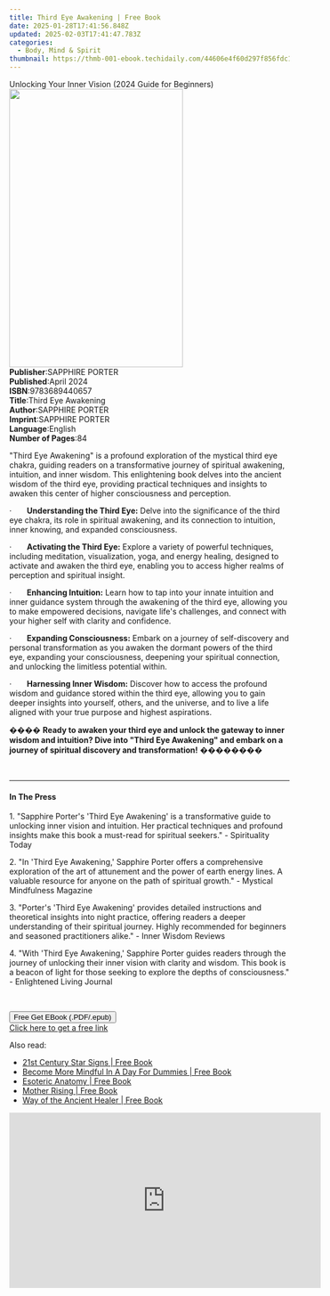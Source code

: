 ```yaml
---
title: Third Eye Awakening | Free Book
date: 2025-01-28T17:41:56.848Z
updated: 2025-02-03T17:41:47.783Z
categories:
  - Body, Mind & Spirit
thumbnail: https://thmb-001-ebook.techidaily.com/44606e4f60d297f856fdc1e2f1615e6745e96959739ffe16612b3e70824436cc.jpg
---
```

<main id="book-container">
  <div class="flex flex-col">
    <div class="book-brief flex-1 py-6 px-4 sm:p-6 md:py-10 md:px-8">
      <!-- brief-->
      <div class="book-brief-main">
        Unlocking Your Inner Vision (2024 Guide for Beginners)
      </div>
    </div>
    <div
      class="book-meta-info flex-1 grid gap-4 col-start-1 col-end-3 row-start-1 sm:mb-6 sm:grid-cols-4 lg:gap-6 lg:col-start-2 lg:row-end-6 lg:row-span-6 lg:mb-0"
    >
      <div
        class="book-meta-info-left place-content-center mt-4 p-4 text-sm leading-6 col-start-2 col-span-2 dark:text-slate-400"
      >
        <img
          class="w-full h-500 object-cover rounded-lg sm:h-255 sm:col-span-2 lg:col-span-full"
          src="https://img-001-ebook.techidaily.com/c5c3f3d1bfef152c989044e5a7fa1475c491b8c7e967f0c1c4038ee658b3a9c4.jpg"
          alt=""
          width="312"
          height="500"
        />
      </div>
      <div
        class="book-meta-info-right mt-2 col-start-1 row-start-2 col-span-3 self-center"
      >
        <!-- meta data  -->
        <div class="flex flex-col px-4 md:px-8">
          <div class="flex-1">
            <strong>Publisher</strong>:<span class="px-2">SAPPHIRE PORTER</span>
          </div>
          <div class="flex-1">
            <strong>Published</strong>:<span class="px-2">April 2024</span>
          </div>
          <div class="flex-1">
            <strong>ISBN</strong>:<span class="px-2">9783689440657</span>
          </div>
          <div class="flex-1">
            <strong>Title</strong>:<span class="px-2">Third Eye Awakening</span>
          </div>
          <div class="flex-1">
            <strong>Author</strong>:<span class="px-2">SAPPHIRE PORTER</span>
          </div>
          <div class="flex-1">
            <strong>Imprint</strong>:<span class="px-2">SAPPHIRE PORTER</span>
          </div>
          <div class="flex-1">
            <strong>Language</strong>:<span class="px-2">English</span>
          </div>
          <div class="flex-1">
            <strong>Number of Pages</strong>:<span class="px-2">84</span>
          </div>
        </div>
      </div>
    </div>
    <div class="book-description flex-1 py-6 px-4 sm:p-6 md:py-10 md:px-8">
      <div class="book-description-main">
        <div accordion-content="" id="description">
          <p>
            "Third Eye Awakening" is a profound exploration of the mystical
            third eye chakra, guiding readers on a transformative journey of
            spiritual awakening, intuition, and inner wisdom. This enlightening
            book delves into the ancient wisdom of the third eye, providing
            practical techniques and insights to awaken this center of higher
            consciousness and perception.
          </p>
          <p>
            ·&nbsp;&nbsp;&nbsp;&nbsp;&nbsp;&nbsp;&nbsp;<strong
              >Understanding the Third Eye:</strong
            >
            Delve into the significance of the third eye chakra, its role in
            spiritual awakening, and its connection to intuition, inner knowing,
            and expanded consciousness.
          </p>
          <p>
            ·&nbsp;&nbsp;&nbsp;&nbsp;&nbsp;&nbsp;&nbsp;<strong
              >Activating the Third Eye:</strong
            >
            Explore a variety of powerful techniques, including meditation,
            visualization, yoga, and energy healing, designed to activate and
            awaken the third eye, enabling you to access higher realms of
            perception and spiritual insight.
          </p>
          <p>
            ·&nbsp;&nbsp;&nbsp;&nbsp;&nbsp;&nbsp;&nbsp;<strong
              >Enhancing Intuition:</strong
            >
            Learn how to tap into your innate intuition and inner guidance
            system through the awakening of the third eye, allowing you to make
            empowered decisions, navigate life's challenges, and connect with
            your higher self with clarity and confidence.
          </p>
          <p>
            ·&nbsp;&nbsp;&nbsp;&nbsp;&nbsp;&nbsp;&nbsp;<strong
              >Expanding Consciousness:</strong
            >
            Embark on a journey of self-discovery and personal transformation as
            you awaken the dormant powers of the third eye, expanding your
            consciousness, deepening your spiritual connection, and unlocking
            the limitless potential within.
          </p>
          <p>
            ·&nbsp;&nbsp;&nbsp;&nbsp;&nbsp;&nbsp;&nbsp;<strong
              >Harnessing Inner Wisdom:</strong
            >
            Discover how to access the profound wisdom and guidance stored
            within the third eye, allowing you to gain deeper insights into
            yourself, others, and the universe, and to live a life aligned with
            your true purpose and highest aspirations.
          </p>
          <p>
            ����
            <strong
              >Ready to awaken your third eye and unlock the gateway to inner
              wisdom and intuition? Dive into "Third Eye Awakening" and embark
              on a journey of spiritual discovery and transformation!</strong
            >
            ��������
          </p>
          <p><br /></p>
        </div>
        <div class="accordion-fader"></div>
      </div>
    </div>
    <div class="book-excerpts flex-1 py-6 px-4 sm:p-6 md:py-10 md:px-8">
      <!-- excerpts-->
      <div class="book-excerpts-main">
        <hr />
        <h4 class="placeholder placeholder-heading">
          <span>In The Press</span>
        </h4>
        <p></p>
        <p>
          1. "Sapphire Porter's 'Third Eye Awakening' is a transformative guide
          to unlocking inner vision and intuition. Her practical techniques and
          profound insights make this book a must-read for spiritual seekers." -
          Spirituality Today
        </p>
        <p>
          2. "In 'Third Eye Awakening,' Sapphire Porter offers a comprehensive
          exploration of the art of attunement and the power of earth energy
          lines. A valuable resource for anyone on the path of spiritual
          growth." - Mystical Mindfulness Magazine
        </p>
        <p>
          3. "Porter's 'Third Eye Awakening' provides detailed instructions and
          theoretical insights into night practice, offering readers a deeper
          understanding of their spiritual journey. Highly recommended for
          beginners and seasoned practitioners alike." - Inner Wisdom Reviews
        </p>
        <p>
          4. "With 'Third Eye Awakening,' Sapphire Porter guides readers through
          the journey of unlocking their inner vision with clarity and wisdom.
          This book is a beacon of light for those seeking to explore the depths
          of consciousness." - Enlightened Living Journal
        </p>
        <p><br /></p>
        <p></p>
      </div>
    </div>
    <div
      class="book-about-author flex-1 py-6 px-4 sm:p-6 md:py-10 md:px-8"
    ></div>
    <div class="book-free-get flex-1 py-6 px-4 sm:p-6 md:py-10 md:px-8">
      <button
        id="btn-free-get"
        class="bg-blue-500 hover:bg-blue-700 text-white font-bold py-2 px-4 rounded"
      >
        Free Get EBook (.PDF/.epub)
      </button>
      <div id="countdown-display" class="px-2 text-lg mt-2"></div>
      <a
        id="free-link"
        class="hidden bg-blue-500 hover:bg-blue-700 text-white font-bold py-2 px-4 rounded"
        href="https://www.ebooks.com/en-us/book/211316312/third-eye-awakening/sapphire-porter/"
        target="_blank"
        >Click here to get a free link</a
      >
    </div>
    <script>
      let countdownTime = 0;
      let countdownInterval = null;
      document
        .getElementById('btn-free-get')
        .addEventListener('click', startCountdown);
      function startCountdown() {
        countdownTime = new Date().getTime() + 60000 * 3;
        countdownInterval = setInterval(updateCountdown, 1000);
        document.getElementById('btn-free-get').disabled = true;
        document
          .getElementById('btn-free-get')
          .classList.add('bg-gray-500', 'cursor-not-allowed');
      }
      function updateCountdown() {
        let currentTime = new Date().getTime();
        let timeLeft = countdownTime - currentTime;
        let secondsLeft = Math.floor(timeLeft / 1000);
        document.getElementById('countdown-display').innerHTML =
          `Remaining time: ${secondsLeft} seconds.`;
        if (secondsLeft <= 0) {
          clearInterval(countdownInterval);
          document.getElementById('btn-free-get').classList.add('hidden');
          document.getElementById('free-link').classList.remove('hidden');
          document.getElementById('countdown-display').innerHTML = '';
        }
      }
    </script>
  </div>
</main>

<ins class="adsbygoogle"
      style="display:block"
      data-ad-client="ca-pub-7571918770474297"
      data-ad-slot="8358498916"
      data-ad-format="auto"
      data-full-width-responsive="true"></ins>
    

<span class="atpl-alsoreadstyle">Also read:</span>
<div><ul>
<li><a href="https://novels-ebooks.techidaily.com/892926-9781448149889-21st-century-star-signs/"><u>21st Century Star Signs | Free Book</u></a></li>
<li><a href="https://novels-ebooks.techidaily.com/894415-9781118380482-become-more-mindful-in-a-day-for-dummies/"><u>Become More Mindful In A Day For Dummies | Free Book</u></a></li>
<li><a href="https://novels-ebooks.techidaily.com/892511-9781583945940-esoteric-anatomy/"><u>Esoteric Anatomy | Free Book</u></a></li>
<li><a href="https://novels-ebooks.techidaily.com/892410-9780307816283-mother-rising/"><u>Mother Rising | Free Book</u></a></li>
<li><a href="https://novels-ebooks.techidaily.com/892514-9781583945971-way-of-the-ancient-healer/"><u>Way of the Ancient Healer | Free Book</u></a></li>
</ul></div>

<!-- affiliate ads begin -->
<iframe width="560" height="315" src="https://www.youtube.com/embed/S0b9szh8vEk?si=NlGzpJ6MN_SJNk5A" title="YouTube video player" frameborder="0" allow="accelerometer; autoplay; clipboard-write; encrypted-media; gyroscope; picture-in-picture; web-share" referrerpolicy="strict-origin-when-cross-origin" allowfullscreen></iframe>
<!-- affiliate ads end -->

